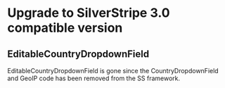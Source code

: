 # Upgrade to SilverStripe 3.0 compatible version

## EditableCountryDropdownField

EditableCountryDropdownField is gone since the CountryDropdownField and GeoIP
code has been removed from the SS framework.

